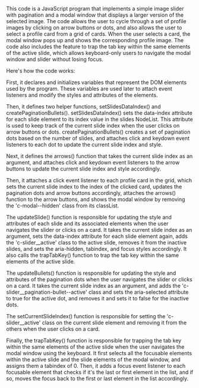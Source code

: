 This code is a JavaScript program that implements a simple image slider with pagination and a modal window that displays a larger version of the selected image. The code allows the user to cycle through a set of profile images by clicking on arrow buttons or dots, and also allows the user to select a profile card from a grid of cards. When the user selects a card, the modal window pops up and shows the corresponding profile image. The code also includes the feature to trap the tab key within the same elements of the active slide, which allows keyboard-only users to navigate the modal window and slider without losing focus.

Here's how the code works:

First, it declares and initializes variables that represent the DOM elements used by the program. These variables are used later to attach event listeners and modify the styles and attributes of the elements.

Then, it defines two helper functions, setSlidesDataIndex() and createPaginationBullets(). setSlidesDataIndex() sets the data-index attribute for each slide element to its index value in the slides NodeList. This attribute is used to keep track of the current slide index when the user clicks on arrow buttons or dots. createPaginationBullets() creates a set of pagination dots based on the number of slides, and attaches click and keydown event listeners to each dot to update the current slide index and style.

Next, it defines the arrows() function that takes the current slide index as an argument, and attaches click and keydown event listeners to the arrow buttons to update the current slide index and style accordingly.

Then, it attaches a click event listener to each profile card in the grid, which sets the current slide index to the index of the clicked card, updates the pagination dots and arrow buttons accordingly, attaches the arrows() function to the arrow buttons, and shows the modal window by removing the 'c-modal--hidden' class from its classList.

The updateSlide() function is responsible for updating the style and attributes of each slide and its associated elements when the user navigates the slider or clicks on a card. It takes the current slide index as an argument, sets the data-index attribute for each slide element again, adds the 'c-slider__active' class to the active slide, removes it from the inactive slides, and sets the aria-hidden, tabindex, and focus styles accordingly. It also calls the trapTabKey() function to trap the tab key within the same elements of the active slide.

The updateBullets() function is responsible for updating the style and attributes of the pagination dots when the user navigates the slider or clicks on a card. It takes the current slide index as an argument, and adds the 'c-slider__pagination-bullet--active' class and sets the aria-selected attribute to true for the active dot, and removes it and sets it to false for the inactive dots.

The setCurrentSlideIndex() function is responsible for setting the 'c-slider__active' class on the current slide element and removing it from the others when the user clicks on a card.

Finally, the trapTabKey() function is responsible for trapping the tab key within the same elements of the active slide when the user navigates the modal window using the keyboard. It first selects all the focusable elements within the active slide and the slide elements of the modal window, and assigns them a tabindex of 0. Then, it adds a focus event listener to each focusable element that checks if it's the last or first element in the list, and if so, moves the focus back to the first or last element in the list accordingly.
